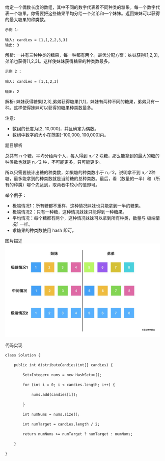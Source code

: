 给定一个偶数长度的数组，其中不同的数字代表着不同种类的糖果，每一个数字代表一个糖果。你需要把这些糖果平均分给一个弟弟和一个妹妹。返回妹妹可以获得的最大糖果的种类数。


```
示例 1:

输入: candies = [1,1,2,2,3,3]
输出: 3
```


解析: 一共有三种种类的糖果，每一种都有两个。最优分配方案：妹妹获得[1,2,3],弟弟也获得[1,2,3]。这样使妹妹获得糖果的种类数最多。

```
示例 2 :

输入: candies = [1,1,2,3]

输出: 2
```


解析: 妹妹获得糖果[2,3],弟弟获得糖果[1,1]，妹妹有两种不同的糖果，弟弟只有一种。这样使得妹妹可以获得的糖果种类数最多。

注意:
- 数组的长度为[2, 10,000]，并且确定为偶数。
- 数组中数字的大小在范围[-100,000, 100,000]内。

题目解析

总共有 n 个糖，平均分给两个人，每人得到  n／2 块糖，那么能拿到的最大的糖的种类数也就是 n／2 种，不可能更多，只可能更少。

所以只需要统计出糖的种类数，如果糖的种类数小于 n／2，说明拿不到 n／2种糖，最多能拿到的种类数就是当前糖的总种类数。最后，看（数量的一半）和（所有的种类）哪个先达到，取两者中较小的值即可。

举个例子：
- 极端情况1：所有糖都不重样，这种情况妹妹也只能拿到一半的糖果。
- 极端情况2：只有一种糖，这种情况妹妹只能得到一种糖果。
- 平均情况：每个糖都有两个，这种情况妹妹可以拿到所有种类，数量与 极端情况1 一样。
- 求糖果的种类数使用 hash 即可。

图片描述
![](https://raw.githubusercontent.com/binbinbin5/myPics/master/imgs/42340e17149948aea579a3dcf893ad9d.jpeg)

代码实现


```
class Solution {

    public int distributeCandies(int[] candies) {

        Set<Integer> nums = new HashSet<>();

        for (int i = 0; i < candies.length; i++) {

            nums.add(candies[i]);

        }

        int numNums = nums.size();

        int numTarget = candies.length / 2;

        return numNums >= numTarget ? numTarget : numNums;

    }

}
```




